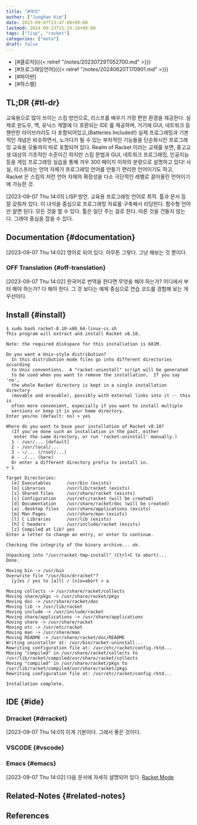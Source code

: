 ```yaml
---
title: "#래킷"
author: ["Junghan Kim"]
date: 2023-09-07T13:47:00+09:00
lastmod: 2024-09-23T15:19:18+09:00
tags: ["lisp", "racket"]
categories: ["meta"]
draft: false
---
```


-   [#클로저]({{< relref "/notes/20230729T052700.md" >}})
-   [#프로그래밍언어]({{< relref "/notes/20240620T170901.md" >}})
-   [#파이썬]
-   [#하스켈]


## TL;DR {#tl-dr}

교육용으로 많이 쓰이는 스킴 방언으로, 리스프를 배우기 가장 편한 환경을 제공한다. 실제로 윈도우, 맥, 유닉스 계열에 다 호환되는 IDE 를 제공하며, 거기에 GUI, 네트워크 등 웬만한 라이브러리도 다 포함되어있고,(Batteries Included!) 실제 프로그래밍과 기본적인 개념은 비슷하면서, 노가다가 될 수 있는 부차적인 기능들을 단순화시킨 프로그래밍 교육용 모듈까지 따로 포함되어 있다. Realm of Racket 이라는 교재를 보면, 중고교생 대상의 기초적인 수준이긴 하지만 스킴 문법과 GUI, 네트워크 프로그래밍, 인공지능 등을 게임 프로그래밍 실습을 통해 겨우 300 페이지 이하의 분량으로 설명하고 있다! 사실, 리스프라는 언어 자체가 프로그래밍 언어를 만들기 편리한 언어이기도 하고, Racket 은 스킴의 저런 언어 자체의 확장성을 다소 극단적인 레벨로 끌어올린 언어이기에 가능한 것.

<span class="timestamp-wrapper"><span class="timestamp">[2023-09-07 Thu 14:01] </span></span> LISP 방언. 교육용 프로그래밍 언어로 최적. 툴과 문서 등 잘 갖춰져 있다. 이 녀석을 중심으로 프로그래밍 자료를 구축해서 리딩한다. 함수형 언어만 알면 된다. 모든 것을 할 수 있다. 툴은 일단 주는 걸로 한다. 따른 것을 건들지 않는다. 그래야 중심을 잡을 수 있다.


## Documentation {#documentation}

<span class="timestamp-wrapper"><span class="timestamp">[2023-09-07 Thu 14:02]</span></span> 영어로 되어 있다. 아무튼 그렇다. 그냥 해보는 것 뿐이다.


### OFF Translation {#off-translation}

<span class="timestamp-wrapper"><span class="timestamp">[2023-09-07 Thu 14:02] </span></span> 한국어로 번역을 한다면 무엇을 해야 하는가? 어디에서 부터 해야 하는가? 다 해야 한다. 그 것 보다는 예제 중심으로 연습 코드를 경험해 보는 게 우선이다.


## Install {#install}



```text
$ sudo bash racket-8.10-x86_64-linux-cs.sh
This program will extract and install Racket v8.10.

Note: the required diskspace for this installation is 681M.

Do you want a Unix-style distribution?
  In this distribution mode files go into different directories according
  to Unix conventions.  A "racket-uninstall" script will be generated
  to be used when you want to remove the installation.  If you say 'no',
  the whole Racket directory is kept in a single installation directory
  (movable and erasable), possibly with external links into it -- this is
  often more convenient, especially if you want to install multiple
  versions or keep it in your home directory.
Enter yes/no (default: no) > yes

Where do you want to base your installation of Racket v8.10?
  (If you've done such an installation in the past, either
   enter the same directory, or run 'racket-uninstall' manually.)
  1 - /usr/... [default]
  2 - /usr/local/...
  3 - ~/... (/root/...)
  4 - ./... (here)
  Or enter a different directory prefix to install in.
> 1

Target Directories:
  [e] Executables      /usr/bin (exists)
  [o] Libraries        /usr/lib/racket (exists)
  [s] Shared files     /usr/share/racket (exists)
  [c] Configuration    /usr/etc/racket (will be created)
  [d] Documentation    /usr/share/racket/doc (will be created)
  [a] .desktop files   /usr/share/applications (exists)
  [m] Man Pages        /usr/share/man (exists)
  [l] C Libraries      /usr/lib (exists)
  [h] C headers        /usr/include/racket (exists)
  [z] Compiled at lib? yes
Enter a letter to change an entry, or enter to continue.

Checking the integrity of the binary archive... ok.

Unpacking into "/usr/racket-tmp-install" (Ctrl+C to abort)...
Done.

Moving bin -> /usr/bin
Overwrite file "/usr/bin/drracket"?
  [y]es / yes to [a]ll / [n]o=abort > a

Moving collects -> /usr/share/racket/collects
Moving share/pkgs -> /usr/share/racket/pkgs
Moving doc -> /usr/share/racket/doc
Moving lib -> /usr/lib/racket
Moving include -> /usr/include/racket
Moving share/applications -> /usr/share/applications
Moving share -> /usr/share/racket
Moving etc -> /usr/etc/racket
Moving man -> /usr/share/man
Moving README -> /usr/share/racket/doc/README
Writing uninstaller at: /usr/bin/racket-uninstall...
Rewriting configuration file at: /usr/etc/racket/config.rktd...
Moving "compiled" in /usr/share/racket/collects to /usr/lib/racket/compiled/usr/share/racket/collects
Moving "compiled" in /usr/share/racket/pkgs to /usr/lib/racket/compiled/usr/share/racket/pkgs
Rewriting configuration file at: /usr/etc/racket/config.rktd...

Installation complete.

```


## IDE {#ide}




### Drracket {#drracket}

<span class="timestamp-wrapper"><span class="timestamp">[2023-09-07 Thu 14:01]</span></span> 이게 기본이다. 그래서 좋은 것이다.


### VSCODE {#vscode}


### Emacs {#emacs}

<span class="timestamp-wrapper"><span class="timestamp">[2023-09-07 Thu 14:02]</span></span> 다음 문서에 자세히 설명되어 있다. [Racket Mode](https://racket-mode.com/#Introduction)


## Related-Notes {#related-notes}

## References

<style>.csl-entry{text-indent: -1.5em; margin-left: 1.5em;}</style><div class="csl-bib-body">
</div>
